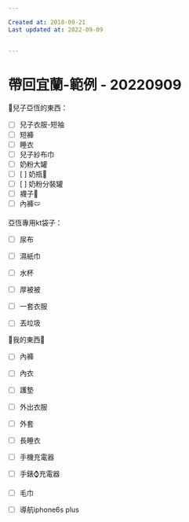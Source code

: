 ```yaml
---

Created at: 2018-09-21
Last updated at: 2022-09-09


---
```


# 帶回宜蘭-範例 - 20220909


👦兒子亞恆的東西：

- [ ] 兒子衣服-短袖
- [ ] 短褲
- [ ] 睡衣
- [ ] 兒子紗布巾
- [ ] 奶粉大罐
- [ ] [ ] 奶瓶🍼
- [ ] [ ] 奶粉分裝罐
- [ ] 襪子🧦
- [ ] 內褲🩲

亞恆專用kt袋子：

- [ ] 尿布
- [ ] 濕紙巾
- [ ] 水杯
- [ ] 厚被被
- [ ] 一套衣服

- [ ] 丟垃圾

🥨我的東西🥨

- [ ] 內褲
- [ ] 內衣
- [ ] 護墊
- [ ] 外出衣服
- [ ] 外套
- [ ] 長睡衣
- [ ] 手機充電器
- [ ] 手錶⌚️充電器
- [ ] 毛巾
- [ ] 導航iphone6s plus

